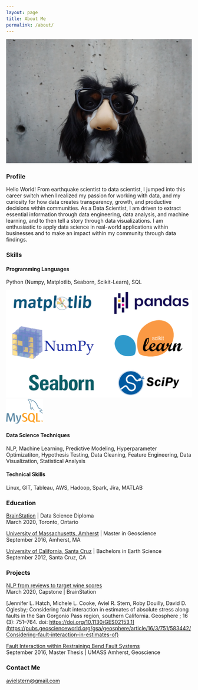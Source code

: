 ```yaml
---
layout: page
title: About Me
permalink: /about/
---
```


![Alternate image text](/images/aboutme2.jpg)

### Profile
Hello World! From earthquake scientist to data scientist, I jumped into this career switch when I realized my passion for working with data, and my curiosity for how data creates transparency, growth, and productive decisions within communities. As a Data Scientist, I am driven to extract essential information through data engineering, data analysis, and machine learning, and to then tell a story through data visualizations. I am enthusiastic to apply data science in real-world applications within businesses and to make an impact within my community through data findings.

### Skills 

#### Programming Languages
Python (Numpy, Matplotlib, Seaborn, Scikit-Learn), SQL

![Alternate image text](/images/panda_packages.png)           ![Alternate image text](/images/mysqllogo.png)

#### Data Science Techniques 
NLP, Machine Learning, Predictive Modeling, Hyperparameter Optimizatiton, Hypothesis Testing, Data Cleaning, Feature Engineering, Data Visualization, Statistical Analysis
#### Technical Skills
Linux, GIT, Tableau, AWS,  Hadoop, Spark, Jira, MATLAB


### Education 
[BrainStation](https://www.ucsc.edu/) | Data Science Diploma<br/>
March 2020, Toronto, Ontario

[University of Massachusetts, Amherst](https://www.umass.edu/) |  Master in Geoscience<br/>
September 2016, Amherst, MA

[University of California, Santa Cruz](https://www.ucsc.edu/) |  Bachelors in Earth Science<br/>
September 2012, Santa Cruz, CA


### Projects

[NLP from reviews to target wine scores](https://avielrs.github.io/BrainStation-Capstone/)<br/>
March 2020, Capstone | BrainStation

[Jennifer L. Hatch, Michele L. Cooke, Aviel R. Stern, Roby Douilly, David D. Oglesby; Considering fault interaction in estimates of absolute stress along faults in the San Gorgonio Pass region, southern California. Geosphere ; 16 (3): 751–764. doi: https://doi.org/10.1130/GES02153.1](https://pubs.geoscienceworld.org/gsa/geosphere/article/16/3/751/583442/Considering-fault-interaction-in-estimates-of)<br/>

[Fault Interaction within Restraining Bend Fault Systems](https://scholarworks.umass.edu/masters_theses_2/449/)<br/>
September 2016, Master Thesis | UMASS Amherst, Geoscience




### Contact Me
[avielstern@gmail.com](mailto:avielstern@gmail.com)